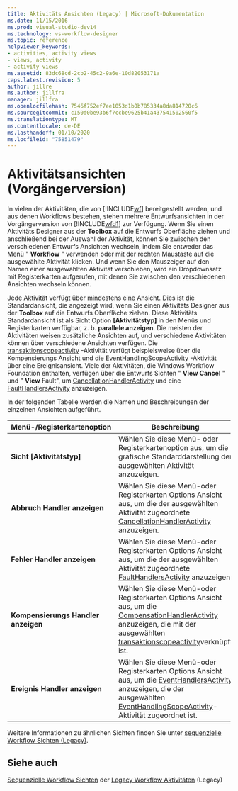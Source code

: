 ```yaml
---
title: Aktivitäts Ansichten (Legacy) | Microsoft-Dokumentation
ms.date: 11/15/2016
ms.prod: visual-studio-dev14
ms.technology: vs-workflow-designer
ms.topic: reference
helpviewer_keywords:
- activities, activity views
- views, activity
- activity views
ms.assetid: 83dc68cd-2cb2-45c2-9a6e-10d82053171a
caps.latest.revision: 5
author: jillre
ms.author: jillfra
manager: jillfra
ms.openlocfilehash: 7546f752ef7ee1053d1b0b785334a8da814720c6
ms.sourcegitcommit: c150d0be93b6f7ccbe9625b41a437541502560f5
ms.translationtype: MT
ms.contentlocale: de-DE
ms.lasthandoff: 01/10/2020
ms.locfileid: "75851479"
---
```

# <a name="activity-views-legacy"></a>Aktivitätsansichten (Vorgängerversion)
In vielen der Aktivitäten, die von [!INCLUDE[wf](../includes/wf-md.md)] bereitgestellt werden, und aus denen Workflows bestehen, stehen mehrere Entwurfsansichten in der Vorgängerversion von [!INCLUDE[wfd1](../includes/wfd1-md.md)] zur Verfügung. Wenn Sie einen Aktivitäts Designer aus der **Toolbox** auf die Entwurfs Oberfläche ziehen und anschließend bei der Auswahl der Aktivität, können Sie zwischen den verschiedenen Entwurfs Ansichten wechseln, indem Sie entweder das Menü " **Workflow** " verwenden oder mit der rechten Maustaste auf die ausgewählte Aktivität klicken. Und wenn Sie den Mauszeiger auf den Namen einer ausgewählten Aktivität verschieben, wird ein Dropdownsatz mit Registerkarten aufgerufen, mit denen Sie zwischen den verschiedenen Ansichten wechseln können.

 Jede Aktivität verfügt über mindestens eine Ansicht. Dies ist die Standardansicht, die angezeigt wird, wenn Sie einen Aktivitäts Designer aus der **Toolbox** auf die Entwurfs Oberfläche ziehen. Diese Aktivitäts Standardansicht ist als Sicht Option **[Aktivitätstyp]** in den Menüs und Registerkarten verfügbar, z. b. **parallele anzeigen**. Die meisten der Aktivitäten weisen zusätzliche Ansichten auf, und verschiedene Aktivitäten können über verschiedene Ansichten verfügen. Die [transaktionscopeactivity](https://msdn2.microsoft.com/library/system.workflow.componentmodel.transactionscopeactivity.aspx) -Aktivität verfügt beispielsweise über die Kompensierungs Ansicht und die [EventHandlingScopeActivity](https://msdn2.microsoft.com/library/system.workflow.activities.eventhandlingscopeactivity.aspx) -Aktivität über eine Ereignisansicht. Viele der Aktivitäten, die Windows Workflow Foundation enthalten, verfügen über die Entwurfs Sichten " **View Cancel** " und " **View** Fault", um [CancellationHandlerActivity](https://msdn2.microsoft.com/library/system.workflow.componentmodel.cancellationhandleractivity.aspx) und eine [FaultHandlersActivity](https://msdn2.microsoft.com/library/system.workflow.componentmodel.faulthandlersactivity.aspx) anzuzeigen.

 In der folgenden Tabelle werden die Namen und Beschreibungen der einzelnen Ansichten aufgeführt.

|Menü-/Registerkartenoption|Beschreibung|
|----------------------|-----------------|
|**Sicht [Aktivitätstyp]**|Wählen Sie diese Menü- oder Registerkartenoption aus, um die grafische Standarddarstellung der ausgewählten Aktivität anzuzeigen.|
|**Abbruch Handler anzeigen**|Wählen Sie diese Menü-oder Registerkarten Options Ansicht aus, um die der ausgewählten Aktivität zugeordnete [CancellationHandlerActivity](https://msdn2.microsoft.com/library/system.workflow.componentmodel.cancellationhandleractivity.aspx) anzuzeigen.|
|**Fehler Handler anzeigen**|Wählen Sie diese Menü-oder Registerkarten Options Ansicht aus, um die der ausgewählten Aktivität zugeordnete [FaultHandlersActivity](https://msdn2.microsoft.com/library/system.workflow.componentmodel.faulthandlersactivity.aspx) anzuzeigen.|
|**Kompensierungs Handler anzeigen**|Wählen Sie diese Menü-oder Registerkarten Options Ansicht aus, um die [CompensationHandlerActivity](https://msdn2.microsoft.com/library/system.workflow.componentmodel.compensationhandleractivity.aspx) anzuzeigen, die mit der ausgewählten [transaktionscopeactivity](https://msdn2.microsoft.com/library/system.workflow.componentmodel.transactionscopeactivity.aspx)verknüpft ist.|
|**Ereignis Handler anzeigen**|Wählen Sie diese Menü-oder Registerkarten Options Ansicht aus, um die [EventHandlersActivity](https://msdn2.microsoft.com/library/system.workflow.activities.eventhandlersactivity.aspx) anzuzeigen, die der ausgewählten [EventHandlingScopeActivity](https://msdn2.microsoft.com/library/system.workflow.activities.eventhandlingscopeactivity.aspx)-Aktivität zugeordnet ist.|

 Weitere Informationen zu ähnlichen Sichten finden Sie unter [sequenzielle Workflow Sichten (Legacy)](../workflow-designer/sequential-workflow-views-legacy.md).

## <a name="see-also"></a>Siehe auch
 [Sequenzielle Workflow Sichten](../workflow-designer/sequential-workflow-views-legacy.md) der [Legacy Workflow Aktivitäten](../workflow-designer/legacy-workflow-activities.md) (Legacy)

